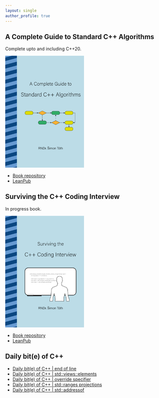 ```yaml
---
layout: single
author_profile: true
---
```


## A Complete Guide to Standard C++ Algorithms

Complete upto and including C++20.

[<img src="assets/images/book_algorithms_cover.png" width="50%">](https://leanpub.com/cpp-algorithms-guide)

- [Book repository](https://github.com/HappyCerberus/book-cpp-algorithms)
- [LeanPub](https://leanpub.com/cpp-algorithms-guide)

## Surviving the C++ Coding Interview

In progress book.

[<img src="assets/images/book_coding_interview_cover.png" width="50%">](https://leanpub.com/cpp-coding-interview)

- [Book repository](https://github.com/HappyCerberus/cpp-coding-interview)
- [LeanPub](https://leanpub.com/cpp-coding-interview)

## Daily bit(e) of C++

<ul>
<!-- SUBSTACK:START --><li><a href="https://medium.com/@simontoth/daily-bit-e-of-c-end-of-line-dfb61de9a2b6?source=rss-1e1de1006a93------2">Daily bit&lpar;e&rpar; of C++ | end of line</a></li><li><a href="https://medium.com/@simontoth/daily-bit-e-of-c-std-views-elements-45f3c2275758?source=rss-1e1de1006a93------2">Daily bit&lpar;e&rpar; of C++ | std::views::elements</a></li><li><a href="https://medium.com/@simontoth/daily-bit-e-of-c-override-specifier-6d278fba353b?source=rss-1e1de1006a93------2">Daily bit&lpar;e&rpar; of C++ | override specifier</a></li><li><a href="https://medium.com/@simontoth/daily-bit-e-of-c-std-ranges-projections-feac7b6e93a0?source=rss-1e1de1006a93------2">Daily bit&lpar;e&rpar; of C++ | std::ranges projections</a></li><li><a href="https://medium.com/@simontoth/daily-bit-e-of-c-std-addressof-a9a5a191cd94?source=rss-1e1de1006a93------2">Daily bit&lpar;e&rpar; of C++ | std::addressof</a></li><!-- SUBSTACK:END -->
</ul>
